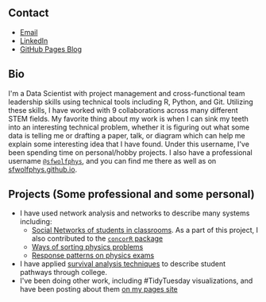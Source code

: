 ## Contact
- [Email](mailto:stevenwolf1687@gmail.com)
- [LinkedIn](https://www.linkedin.com/in/steven-wolf-253b6625a)
- [GitHub Pages Blog](https://datawolf04.github.io/)

## Bio

I'm a Data Scientist with project management and cross-functional team leadership skills using technical tools including R, Python, and Git. Utilizing these skills, I have worked with 9 collaborations across many different STEM fields. My favorite thing about my work is when I can sink my teeth into an interesting technical problem, whether it is figuring out what some data is telling me or drafting a paper, talk, or diagram which can help me explain some interesting idea that I have found. Under this username, I've been spending time on personal/hobby projects. I also have a professional username [`@sfwolfphys`](https://github.com/sfwolfphys), and you can find me there as well as on [sfwolfphys.github.io](https://sfwolfphys.github.io).

## Projects (Some professional and some personal)
- I have used network analysis and networks to describe many systems including:
	- [Social Networks of students in classrooms](https://doi.org/10.1007/s41109-022-00465-z). As a part of this project, I also contributed to the [`concorR` package](https://github.com/ATraxLab/concorR)
	- [Ways of sorting physics problems](http://link.aps.org/doi/10.1103/PhysRevSTPER.8.020116)
	- [Response patterns on physics exams](https://www.compadre.org/Repository/document/ServeFile.cfm?ID=14851&DocID=4998)
- I have applied [survival analysis techniques](https://doi.org/10.18084/1084-7219.25.1.165) to describe student pathways through college.
- I've been doing other work, including #TidyTuesday visualizations, and have been posting about them [on my pages site](https://datawolf04.github.io)



